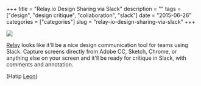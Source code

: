 +++
title = "Relay.io Design Sharing via Slack"
description = ""
tags = ["design", "design critique", "collaboration", "slack"]
date = "2015-06-26"
categories = ["categories"]
slug = "relay-io-design-sharing-via-slack"
+++


<a href="https://relay.io/"><div class="tool-screenshot"><img src="http://media.konigi.com/tools/external/relay-io.png"></div>

<a href="https://relay.io/">Relay</a> looks like it'll be a nice design communication tool for teams using Slack. Capture screens directly from Adobe CC, Sketch, Chrome, or anything else on your screen and it'll be ready for critique in Slack, with comments and annotation.

(Hatip <a href="https://twitter.com/leonbarnard">Leon</a>)
